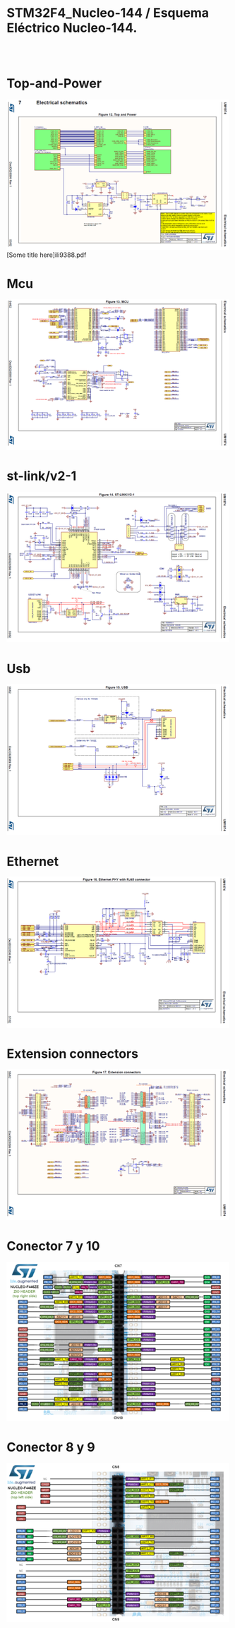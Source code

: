 # STM32F4_Nucleo-144 / Esquema Eléctrico Nucleo-144.
<BR>
<BR>
<H1>Top-and-Power</H1>
<img src="top and power.png">
[Some title here]ili9388.pdf
<H1>Mcu</H1>
<img src="mcu.png">
<H1>st-link/v2-1</H1>
<img src="st-link_v2-1.png">
<H1>Usb</H1>
<img src="usb.png">
<H1>Ethernet</H1>
<img src="ethernet PHY with R-45 connector.png"><br>
<H1>Extension connectors</H1>
<img src="extension connectors.png">
<BR>
<H1>Conector 7 y 10</H1>
<img src="cn7 cn10.png">
<H1>Conector 8 y 9</H1>
<img src="cn8 cn9.png">